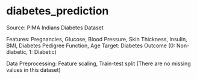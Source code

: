 # diabetes_prediction

Source: PIMA Indians Diabetes Dataset

Features: Pregnancies, Glucose, Blood Pressure, Skin Thickness, Insulin, BMI, Diabetes Pedigree Function, Age
Target: Diabetes Outcome (0: Non-diabetic, 1: Diabetic)

Data Preprocessing: Feature scaling, Train-test split (There are no missing values in this dataset)

